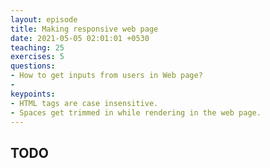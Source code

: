 ```yaml
---
layout: episode
title: Making responsive web page
date: 2021-05-05 02:01:01 +0530
teaching: 25
exercises: 5
questions:
- How to get inputs from users in Web page?
-
keypoints:
- HTML tags are case insensitive.
- Spaces get trimmed in while rendering in the web page.
---
```


## TODO
